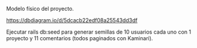 Modelo físico del proyecto.

https://dbdiagram.io/d/5dcacb22edf08a25543dd3df

Ejecutar rails db:seed para generar semillas de 10 usuarios cada uno con 1 proyecto y 11 comentarios (todos paginados con Kaminari).
